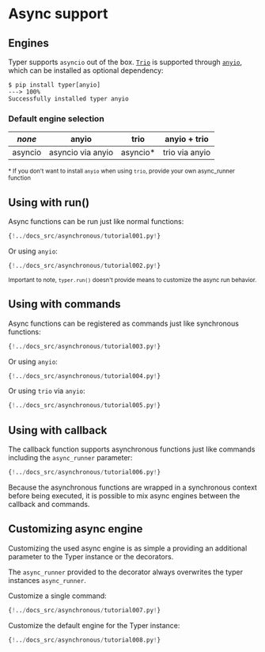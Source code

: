 # Async support

## Engines

Typer supports `asyncio` out of the box. <a href="https://github.com/python-trio/trio" class="external-link" target="_blank"><code>Trio</code></a> is supported through 
<a href="https://github.com/agronholm/anyio" class="external-link" target="_blank"><code>anyio</code></a>, which can be installed as optional dependency:

<div class="termy">

```console
$ pip install typer[anyio]
---> 100%
Successfully installed typer anyio
```

</div>

### Default engine selection

*none* | anyio | trio | anyio + trio
--- | --- | --- | ---
asyncio | asyncio via anyio | asyncio* | trio via anyio

<small>* If you don't want to install `anyio` when using `trio`, provide your own async_runner function</small>

## Using with run()

Async functions can be run just like normal functions:

```Python
{!../docs_src/asynchronous/tutorial001.py!}
```

Or using `anyio`:

```Python
{!../docs_src/asynchronous/tutorial002.py!}
```

<small>Important to note, `typer.run()` doesn't provide means to customize the async run behavior.</small>

## Using with commands

Async functions can be registered as commands just like synchronous functions:

```Python
{!../docs_src/asynchronous/tutorial003.py!}
```

Or using `anyio`:

```Python
{!../docs_src/asynchronous/tutorial004.py!}
```

Or using `trio` via `anyio`:

```Python
{!../docs_src/asynchronous/tutorial005.py!}
```

## Using with callback

The callback function supports asynchronous functions just like commands including the `async_runner` parameter:

```Python
{!../docs_src/asynchronous/tutorial006.py!}
```

Because the asynchronous functions are wrapped in a synchronous context before being executed, it is possible to mix async engines between the callback and commands.

## Customizing async engine

Customizing the used async engine is as simple a providing an additional parameter to the Typer instance or the decorators.

The `async_runner` provided to the decorator always overwrites the typer instances `async_runner`.

Customize a single command:

```Python
{!../docs_src/asynchronous/tutorial007.py!}
```

Customize the default engine for the Typer instance:

```Python
{!../docs_src/asynchronous/tutorial008.py!}
```
